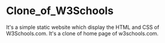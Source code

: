 # Clone_of_W3Schools
It's a simple static website which display the HTML and CSS of W3Schools.com.
It's a clone of home page of w3schools.com.
